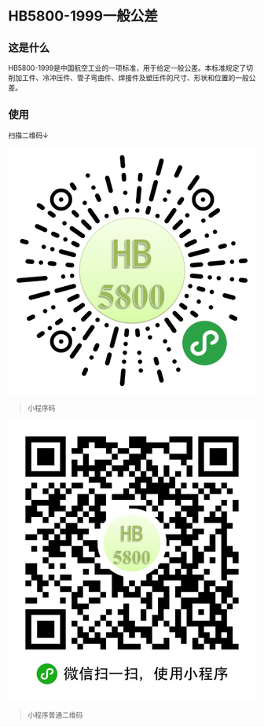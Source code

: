 # HB5800-1999一般公差

## 这是什么
HB5800-1999是中国航空工业的一项标准，用于给定一般公差。本标准规定了切削加工件、冷冲压件、管子弯曲件、焊接件及塑压件的尺寸、形状和位置的一般公差。

## 使用
扫描二维码↓

![小程序码](./小程序码.jpg)
> 小程序码

![小程序普通二维码](./小程序普通二维码.jpg)
> 小程序普通二维码

